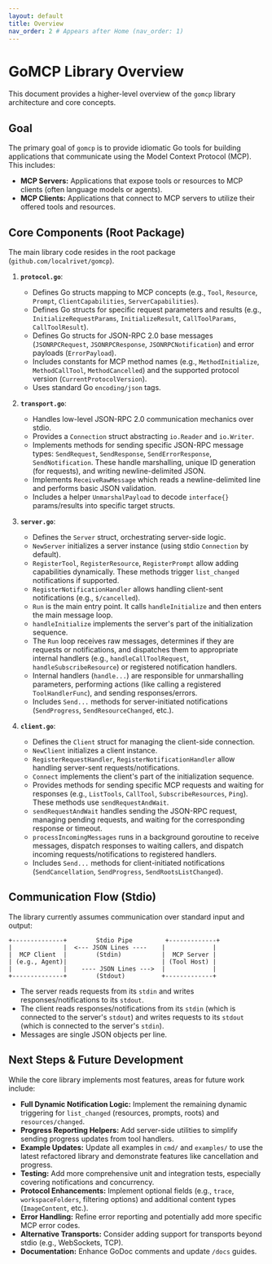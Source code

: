 ```yaml
---
layout: default
title: Overview
nav_order: 2 # Appears after Home (nav_order: 1)
---
```


# GoMCP Library Overview

This document provides a higher-level overview of the `gomcp` library architecture and core concepts.

## Goal

The primary goal of `gomcp` is to provide idiomatic Go tools for building applications that communicate using the Model Context Protocol (MCP). This includes:

- **MCP Servers:** Applications that expose tools or resources to MCP clients (often language models or agents).
- **MCP Clients:** Applications that connect to MCP servers to utilize their offered tools and resources.

## Core Components (Root Package)

The main library code resides in the root package (`github.com/localrivet/gomcp`).

1.  **`protocol.go`**:

    - Defines Go structs mapping to MCP concepts (e.g., `Tool`, `Resource`, `Prompt`, `ClientCapabilities`, `ServerCapabilities`).
    - Defines Go structs for specific request parameters and results (e.g., `InitializeRequestParams`, `InitializeResult`, `CallToolParams`, `CallToolResult`).
    - Defines Go structs for JSON-RPC 2.0 base messages (`JSONRPCRequest`, `JSONRPCResponse`, `JSONRPCNotification`) and error payloads (`ErrorPayload`).
    - Includes constants for MCP method names (e.g., `MethodInitialize`, `MethodCallTool`, `MethodCancelled`) and the supported protocol version (`CurrentProtocolVersion`).
    - Uses standard Go `encoding/json` tags.

2.  **`transport.go`**:

    - Handles low-level JSON-RPC 2.0 communication mechanics over stdio.
    - Provides a `Connection` struct abstracting `io.Reader` and `io.Writer`.
    - Implements methods for sending specific JSON-RPC message types: `SendRequest`, `SendResponse`, `SendErrorResponse`, `SendNotification`. These handle marshalling, unique ID generation (for requests), and writing newline-delimited JSON.
    - Implements `ReceiveRawMessage` which reads a newline-delimited line and performs basic JSON validation.
    - Includes a helper `UnmarshalPayload` to decode `interface{}` params/results into specific target structs.

3.  **`server.go`**:

    - Defines the `Server` struct, orchestrating server-side logic.
    - `NewServer` initializes a server instance (using stdio `Connection` by default).
    - `RegisterTool`, `RegisterResource`, `RegisterPrompt` allow adding capabilities dynamically. These methods trigger `list_changed` notifications if supported.
    - `RegisterNotificationHandler` allows handling client-sent notifications (e.g., `$/cancelled`).
    - `Run` is the main entry point. It calls `handleInitialize` and then enters the main message loop.
    - `handleInitialize` implements the server's part of the initialization sequence.
    - The `Run` loop receives raw messages, determines if they are requests or notifications, and dispatches them to appropriate internal handlers (e.g., `handleCallToolRequest`, `handleSubscribeResource`) or registered notification handlers.
    - Internal handlers (`handle...`) are responsible for unmarshalling parameters, performing actions (like calling a registered `ToolHandlerFunc`), and sending responses/errors.
    - Includes `Send...` methods for server-initiated notifications (`SendProgress`, `SendResourceChanged`, etc.).

4.  **`client.go`**:
    - Defines the `Client` struct for managing the client-side connection.
    - `NewClient` initializes a client instance.
    - `RegisterRequestHandler`, `RegisterNotificationHandler` allow handling server-sent requests/notifications.
    - `Connect` implements the client's part of the initialization sequence.
    - Provides methods for sending specific MCP requests and waiting for responses (e.g., `ListTools`, `CallTool`, `SubscribeResources`, `Ping`). These methods use `sendRequestAndWait`.
    - `sendRequestAndWait` handles sending the JSON-RPC request, managing pending requests, and waiting for the corresponding response or timeout.
    - `processIncomingMessages` runs in a background goroutine to receive messages, dispatch responses to waiting callers, and dispatch incoming requests/notifications to registered handlers.
    - Includes `Send...` methods for client-initiated notifications (`SendCancellation`, `SendProgress`, `SendRootsListChanged`).

## Communication Flow (Stdio)

The library currently assumes communication over standard input and output:

```
+--------------+        Stdio Pipe         +-------------+
|              |  <--- JSON Lines ----    |             |
|  MCP Client  |        (Stdin)           |  MCP Server |
| (e.g., Agent)|                          | (Tool Host) |
|              |    ---- JSON Lines --->  |             |
+--------------+        (Stdout)          +-------------+
```

- The server reads requests from its `stdin` and writes responses/notifications to its `stdout`.
- The client reads responses/notifications from its `stdin` (which is connected to the server's `stdout`) and writes requests to its `stdout` (which is connected to the server's `stdin`).
- Messages are single JSON objects per line.

## Next Steps & Future Development

While the core library implements most features, areas for future work include:

- **Full Dynamic Notification Logic:** Implement the remaining dynamic triggering for `list_changed` (resources, prompts, roots) and `resources/changed`.
- **Progress Reporting Helpers:** Add server-side utilities to simplify sending progress updates from tool handlers.
- **Example Updates:** Update all examples in `cmd/` and `examples/` to use the latest refactored library and demonstrate features like cancellation and progress.
- **Testing:** Add more comprehensive unit and integration tests, especially covering notifications and concurrency.
- **Protocol Enhancements:** Implement optional fields (e.g., `trace`, `workspaceFolders`, filtering options) and additional content types (`ImageContent`, etc.).
- **Error Handling:** Refine error reporting and potentially add more specific MCP error codes.
- **Alternative Transports:** Consider adding support for transports beyond stdio (e.g., WebSockets, TCP).
- **Documentation:** Enhance GoDoc comments and update `/docs` guides.
